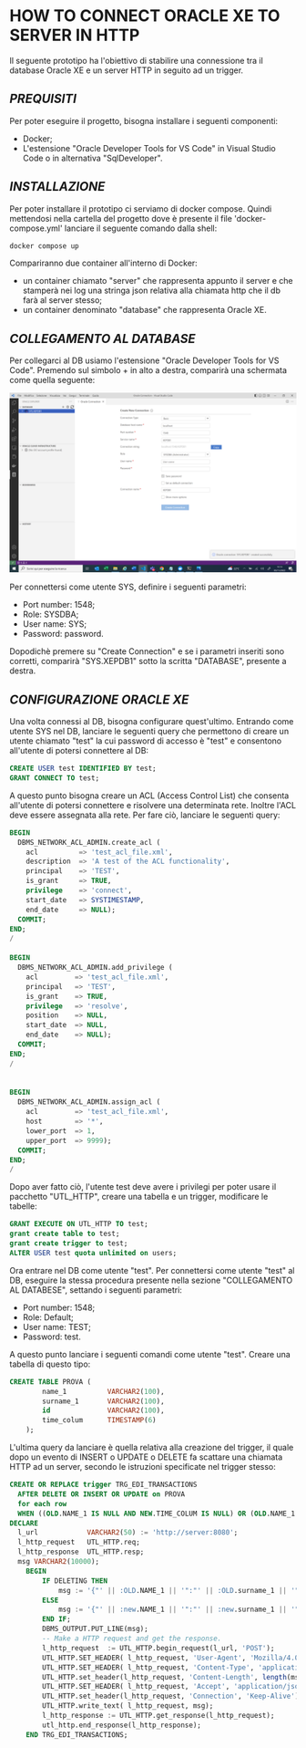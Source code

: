 # **HOW TO CONNECT ORACLE XE TO SERVER IN HTTP**
Il seguente prototipo ha l'obiettivo di stabilire una connessione tra il database Oracle XE e un server HTTP in seguito ad un trigger.

## **_PREQUISITI <a name='Prerequisiti'></a>_**

Per poter eseguire il progetto, bisogna installare i seguenti componenti:

- Docker;
- L'estensione "Oracle Developer Tools for VS Code" in Visual Studio Code o in alternativa "SqlDeveloper".


## **_INSTALLAZIONE <a name='Installazione'></a>_**

Per poter installare il prototipo ci serviamo di docker compose. Quindi mettendosi nella cartella del progetto dove è presente il file 'docker-compose.yml' lanciare il seguente comando dalla shell:

```bash
docker compose up
```
Compariranno due container all'interno di Docker:
- un container chiamato "server" che rappresenta appunto il server e che stamperà nei log una stringa json relativa alla chiamata http che il db farà al server stesso;
- un container denominato "database" che rappresenta Oracle XE.

## **_COLLEGAMENTO AL DATABASE <a name='Collegamento al DB'></a>_**

Per collegarci al DB usiamo l'estensione "Oracle Developer Tools for VS Code". 
Premendo sul simbolo + in alto a destra, comparirà una schermata come quella seguente:

![create_connection](/immagini_markdown/create_connection.png)

Per connettersi come utente SYS, definire i seguenti parametri:
- Port number: 1548; 
- Role: SYSDBA;
- User name: SYS;
- Password: password. 

Dopodichè premere su "Create Connection" e se i parametri inseriti sono corretti, comparirà "SYS.XEPDB1" sotto la scritta "DATABASE", presente a destra. 


## **_CONFIGURAZIONE ORACLE XE <a name='Configurazione DB'></a>_**

Una volta connessi al DB, bisogna configurare quest'ultimo. Entrando come utente SYS nel DB, lanciare le seguenti query che permettono di creare un utente chiamato "test" la cui password di accesso è "test" e consentono all'utente di potersi connettere al DB:

```sql
CREATE USER test IDENTIFIED BY test;
GRANT CONNECT TO test;
```
A questo punto bisogna creare un ACL (Access Control List) che consenta all'utente di potersi connettere e risolvere una determinata rete. Inoltre l'ACL deve essere assegnata alla rete. Per fare ciò, lanciare le seguenti query:

```sql
BEGIN
  DBMS_NETWORK_ACL_ADMIN.create_acl (
    acl          => 'test_acl_file.xml', 
    description  => 'A test of the ACL functionality',
    principal    => 'TEST',
    is_grant     => TRUE, 
    privilege    => 'connect',
    start_date   => SYSTIMESTAMP,
    end_date     => NULL);
  COMMIT;
END;
/

BEGIN
  DBMS_NETWORK_ACL_ADMIN.add_privilege ( 
    acl         => 'test_acl_file.xml', 
    principal   => 'TEST',
    is_grant    => TRUE, 
    privilege   => 'resolve', 
    position    => NULL, 
    start_date  => NULL,
    end_date    => NULL);
  COMMIT;
END;
/


BEGIN
  DBMS_NETWORK_ACL_ADMIN.assign_acl (
    acl         => 'test_acl_file.xml',
    host        => '*', 
    lower_port  => 1,
    upper_port  => 9999); 
  COMMIT;
END;
/
```
Dopo aver fatto ciò, l'utente test deve avere i privilegi per poter usare il pacchetto "UTL_HTTP", creare una tabella e un trigger, modificare le tabelle:

```sql
GRANT EXECUTE ON UTL_HTTP TO test;
grant create table to test;
grant create trigger to test;
ALTER USER test quota unlimited on users;
```

Ora entrare nel DB come utente "test". Per connettersi come utente "test" al DB, eseguire la stessa procedura presente nella sezione "COLLEGAMENTO AL DATABESE", settando i seguenti parametri:
- Port number: 1548; 
- Role: Default;
- User name: TEST;
- Password: test. 

A questo punto lanciare i seguenti comandi come utente "test". Creare una tabella di questo tipo:

```sql
CREATE TABLE PROVA (
        name_1          VARCHAR2(100),
        surname_1 	    VARCHAR2(100),
        id              VARCHAR2(100),
	    time_colum  	TIMESTAMP(6)
    );
```

L'ultima query da lanciare è quella relativa alla creazione del trigger, il quale dopo un evento di INSERT o UPDATE o DELETE fa scattare una chiamata HTTP ad un server, secondo le istruzioni specificate nel trigger stesso:

```sql
CREATE OR REPLACE trigger TRG_EDI_TRANSACTIONS
  AFTER DELETE OR INSERT OR UPDATE on PROVA
  for each row
  WHEN ((OLD.NAME_1 IS NULL AND NEW.TIME_COLUM IS NULL) OR (OLD.NAME_1 IS NOT NULL AND NVL(NEW.TIME_COLUM, TO_DATE('01011900','DDMMYYYY')) = NVL(OLD.TIME_COLUM, TO_DATE('01011900','DDMMYYYY'))) OR NEW.NAME_1 IS NULL)
DECLARE
  l_url            VARCHAR2(50) := 'http://server:8080';
  l_http_request   UTL_HTTP.req;
  l_http_response  UTL_HTTP.resp;
  msg VARCHAR2(10000);
    BEGIN
        IF DELETING THEN 
            msg := '{"' || :OLD.NAME_1 || '":"' || :OLD.surname_1 || '"}';
        ELSE
            msg := '{"' || :new.NAME_1 || '":"' || :new.surname_1 || '"}';
        END IF;
        DBMS_OUTPUT.PUT_LINE(msg);
        -- Make a HTTP request and get the response.
        l_http_request  := UTL_HTTP.begin_request(l_url, 'POST');
        UTL_HTTP.SET_HEADER( l_http_request, 'User-Agent', 'Mozilla/4.0');
        UTL_HTTP.SET_HEADER( l_http_request, 'Content-Type', 'application/json');
        UTL_HTTP.set_header(l_http_request, 'Content-Length', length(msg));
        UTL_HTTP.SET_HEADER( l_http_request, 'Accept', 'application/json');
        UTL_HTTP.set_header(l_http_request, 'Connection', 'Keep-Alive');
        UTL_HTTP.write_text( l_http_request, msg);
        l_http_response := UTL_HTTP.get_response(l_http_request);
        utl_http.end_response(l_http_response); 
    END TRG_EDI_TRANSACTIONS;
```